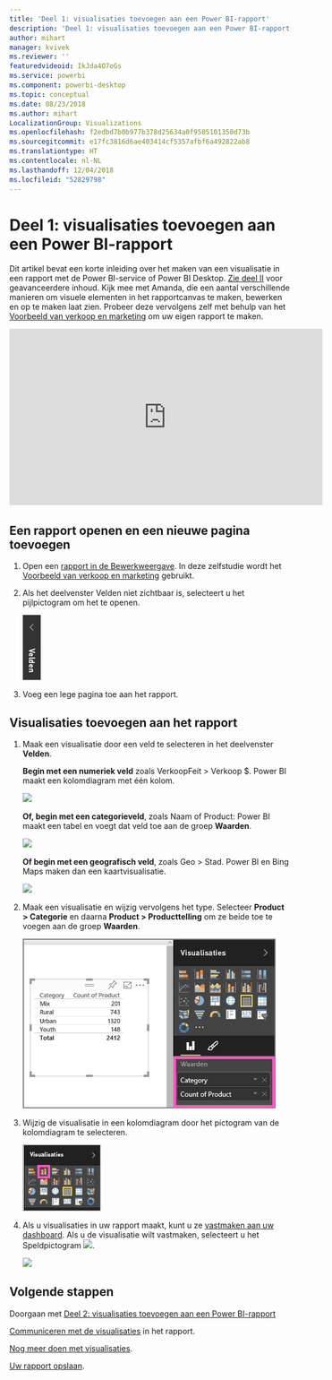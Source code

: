 ```yaml
---
title: 'Deel 1: visualisaties toevoegen aan een Power BI-rapport'
description: 'Deel 1: visualisaties toevoegen aan een Power BI-rapport'
author: mihart
manager: kvivek
ms.reviewer: ''
featuredvideoid: IkJda4O7oGs
ms.service: powerbi
ms.component: powerbi-desktop
ms.topic: conceptual
ms.date: 08/23/2018
ms.author: mihart
LocalizationGroup: Visualizations
ms.openlocfilehash: f2edbd7b0b977b378d25634a0f9505101350d73b
ms.sourcegitcommit: e17fc3816d6ae403414cf5357afbf6a492822ab8
ms.translationtype: HT
ms.contentlocale: nl-NL
ms.lasthandoff: 12/04/2018
ms.locfileid: "52829798"
---
```

# <a name="part-i-add-visualizations-to-a-power-bi-report"></a>Deel 1: visualisaties toevoegen aan een Power BI-rapport
Dit artikel bevat een korte inleiding over het maken van een visualisatie in een rapport met de Power BI-service of Power BI Desktop.  [Zie deel II](power-bi-report-add-visualizations-ii.md) voor geavanceerdere inhoud. Kijk mee met Amanda, die een aantal verschillende manieren om visuele elementen in het rapportcanvas te maken, bewerken en op te maken laat zien. Probeer deze vervolgens zelf met behulp van het [Voorbeeld van verkoop en marketing](../sample-datasets.md) om uw eigen rapport te maken.

<iframe width="560" height="315" src="https://www.youtube.com/embed/IkJda4O7oGs" frameborder="0" allowfullscreen></iframe>


## <a name="open-a-report-and-add-a-new-page"></a>Een rapport openen en een nieuwe pagina toevoegen
1. Open een [rapport in de Bewerkweergave](../consumer/end-user-reading-view.md). In deze zelfstudie wordt het [Voorbeeld van verkoop en marketing](../sample-datasets.md) gebruikt.
2. Als het deelvenster Velden niet zichtbaar is, selecteert u het pijlpictogram om het te openen. 
   
   ![](media/power-bi-report-add-visualizations-i/pbi_nancy_fieldsfiltersarrow.png)
3. Voeg een lege pagina toe aan het rapport.

## <a name="add-visualizations-to-the-report"></a>Visualisaties toevoegen aan het rapport
1. Maak een visualisatie door een veld te selecteren in het deelvenster **Velden**.  
   
   **Begin met een numeriek veld** zoals VerkoopFeit > Verkoop $. Power BI maakt een kolomdiagram met één kolom.
   
   ![](media/power-bi-report-add-visualizations-i/pbi_onecolchart.png)
   
   **Of, begin met een categorieveld**, zoals Naam of Product: Power BI maakt een tabel en voegt dat veld toe aan de groep **Waarden**.
   
   ![](media/power-bi-report-add-visualizations-i/pbi_agif_createchart3.gif)
   
   **Of begin met een geografisch veld**, zoals Geo > Stad. Power BI en Bing Maps maken dan een kaartvisualisatie.
   
   ![](media/power-bi-report-add-visualizations-i/power-bi-map.png)
2. Maak een visualisatie en wijzig vervolgens het type. Selecteer **Product > Categorie** en daarna **Product > Producttelling** om ze beide toe te voegen aan de groep **Waarden**.
   
   ![](media/power-bi-report-add-visualizations-i/part1table1.png)
3. Wijzig de visualisatie in een kolomdiagram door het pictogram van de kolomdiagram te selecteren.
   
   ![](media/power-bi-report-add-visualizations-i/part1converttocolumn.png)
4. Als u visualisaties in uw rapport maakt, kunt u ze [vastmaken aan uw dashboard](../service-dashboard-pin-tile-from-report.md). Als u de visualisatie wilt vastmaken, selecteert u het Speldpictogram ![](media/power-bi-report-add-visualizations-i/pinnooutline.png).
   
   ![](media/power-bi-report-add-visualizations-i/part1pin1.png)
  

## <a name="next-steps"></a>Volgende stappen
 Doorgaan met [Deel 2: visualisaties toevoegen aan een Power BI-rapport](power-bi-report-add-visualizations-ii.md)
   
   [Communiceren met de visualisaties](../consumer/end-user-reading-view.md) in het rapport.
   
   [Nog meer doen met visualisaties](power-bi-report-visualizations.md).
   
   [Uw rapport opslaan](../service-report-save.md).
